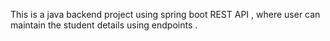This is a java backend project using spring boot REST API , where user can maintain the student details using endpoints .

